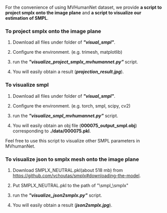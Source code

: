For the convenience of using MVHumanNet dataset, we provide __a script to project smplx onto the image plane__ and __a script to visualize our estimation of SMPL__.

### To project smplx onto the image plane

1. Download all files under folder of __*"visual_smpl"*__.

2. Configure the environment. (e.g. trimesh, matplotlib)

3. run the __*"visualize_project_smplx_mvhumannet.py"*__ script.

4. You will easily obtain a result (__*projection_result.jpg*__).


### To visualize smpl

1. Download all files under folder of __*"visual_smpl"*__.

2. Configure the environment. (e.g. torch, smpl, scipy, cv2)

3. run the __*"visualize_smpl_mvhumannet.py"*__ script.

4. You will easily obtain an obj file (__000075_output_smpl.obj__) corresponding to __./data/000075.pkl__.


Feel free to use this script to visualize other SMPL parameters in MVhumanNet.



### To visualize json to smplx mesh onto the image plane
1. Download SMPLX_NEUTRAL.pkl(about 518 mb) from https://github.com/vchoutas/smplx#downloading-the-model.

2. Put SMPLX_NEUTRAL.pkl to the path of "\smpl_\smplx"

3. run the __*"visualize_json2smplx.py"*__ script.
   
4. You will easily obtain a result (__*json2smplx.jpg*__).

